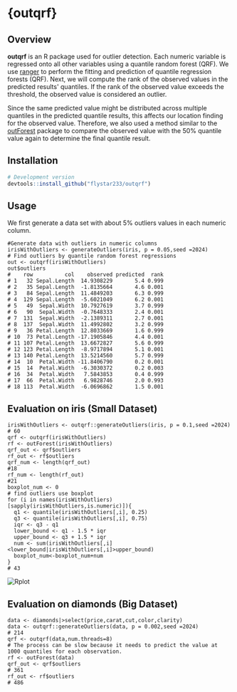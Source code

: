 # {outqrf}
## Overview
**outqrf** is an R package used for outlier detection. Each numeric variable is regressed onto all other variables using a quantile random forest (QRF).
We use [ranger](https://github.com/imbs-hl/ranger) to perform the fitting and prediction of quantile regression forests (QRF).
Next, we will compute the rank of the observed values in the predicted results' quantiles. If the rank of the observed value exceeds the threshold, 
the observed value is considered an outlier.

Since the same predicted value might be distributed across multiple quantiles in the predicted quantile results, 
this affects our location finding for the observed value. Therefore, we also used a method similar to the [outForest](https://github.com/mayer79/outForest) package to compare the observed value 
with the 50% quantile value again to determine the final quantile result.

## Installation
```r
# Development version
devtools::install_github("flystar233/outqrf")
```

## Usage
We first generate a data set with about 5% outliers values in each numeric column.
```
#Generate data with outliers in numeric columns
irisWithOutliers <- generateOutliers(iris, p = 0.05,seed =2024)
# Find outliers by quantile random forest regressions
out <- outqrf(irisWithOutliers)
out$outliers
#    row          col    observed predicted  rank
# 1   32 Sepal.Length  14.9308229       5.4 0.999
# 2   35 Sepal.Length  -1.8135664       4.6 0.001
# 3   84 Sepal.Length  11.4849203       6.3 0.999
# 4  129 Sepal.Length  -5.6021049       6.2 0.001
# 5   49  Sepal.Width  10.7927619       3.7 0.999
# 6   90  Sepal.Width  -0.7648333       2.4 0.001
# 7  131  Sepal.Width  -2.1389311       2.7 0.001
# 8  137  Sepal.Width  11.4992802       3.2 0.999
# 9   36 Petal.Length  12.8033669       1.6 0.999
# 10  73 Petal.Length -17.1905846       4.4 0.001
# 11 107 Petal.Length  13.6672827       5.6 0.999
# 12 123 Petal.Length  -8.9717894       5.1 0.001
# 13 140 Petal.Length  13.5214560       5.7 0.999
# 14  10  Petal.Width -11.8406790       0.2 0.001
# 15  14  Petal.Width  -6.3030372       0.2 0.003
# 16  34  Petal.Width   7.5843853       0.4 0.999
# 17  66  Petal.Width   6.9828746       2.0 0.993
# 18 113  Petal.Width  -6.0696862       1.5 0.001

```

## Evaluation on iris (Small Dataset)
```
irisWithOutliers <- outqrf::generateOutliers(iris, p = 0.1,seed =2024)
# 60
qrf <- outqrf(irisWithOutliers)
rf <- outForest(irisWithOutliers)
qrf_out <- qrf$outliers
rf_out <- rf$outliers
qrf_num <- length(qrf_out)
#18
rf_num <- length(rf_out)
#21
boxplot_num <- 0
# find outliers use boxplot 
for (i in names(irisWithOutliers)[sapply(irisWithOutliers,is.numeric)]){
  q1 <- quantile(irisWithOutliers[,i], 0.25)
  q3 <- quantile(irisWithOutliers[,i], 0.75)
  iqr <- q3 - q1
  lower_bound <- q1 - 1.5 * iqr
  upper_bound <- q3 + 1.5 * iqr
  num <- sum(irisWithOutliers[,i]<lower_bound|irisWithOutliers[,i]>upper_bound)
  boxplot_num<-boxplot_num+num
}
# 43
```
![Rplot](https://github.com/user-attachments/assets/0a453eb9-3901-4c46-a4f4-ee86c386a701)

## Evaluation on diamonds (Big Dataset)
```
data <- diamonds|>select(price,carat,cut,color,clarity)
data <- outqrf::generateOutliers(data, p = 0.002,seed =2024)
# 214
qrf <- outqrf(data,num.threads=8)
# The process can be slow because it needs to predict the value at 1000 quantiles for each observation. 
rf <- outForest(data)
qrf_out <- qrf$outliers
# 361
rf_out <- rf$outliers
# 486
```


